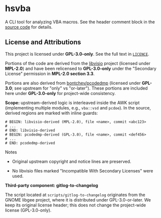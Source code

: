 hsvba
======
A CLI tool for analyzing VBA macros. See the header comment block in the
[source code](https://github.com/saitoha/hsvba/blob/main/hsvba) for details.

## License and Attributions

This project is licensed under **GPL-3.0-only**.
See the full text in [`LICENCE`](./LICENCE).

Portions of the code are derived from the
[libvisio](https://wiki.documentfoundation.org/DLP/Libraries/libvisio)
project (licensed under **MPL-2.0**) and have been relicensed to **GPL-3.0-only**
under the "Secondary License" permission in **MPL-2.0 section 3.3**.

Portions are also derived from
[bontchev/pcodedmp](https://github.com/bontchev/pcodedmp) (licensed under
**GPL-3.0**; see upstream for "only" vs "or-later"). These portions are included
here under **GPL-3.0-only** for project-wide consistency.

**Scope:** upstream-derived logic is interleaved inside the AWK script
(implementing multiple modules, e.g., `vba::vsd` and `pcdoe`).
In the source, derived regions are marked with inline guards:

```text
# BEGIN: libvisio-derived (MPL-2.0), file <name>, commit <abc123>
# ...
# END: libvisio-derived
# BEGIN: pcodedmp-derived (GPL-3.0), file <name>, commit <def456>
# ...
# END: pcodedmp-derived
```

Notes

- Original upstream copyright and notice lines are preserved.

- No libvisio files marked "Incompatible With Secondary Licenses" were used.

**Third-party component: gitlog-to-changelog**

The script located at `scripts/gitlog-to-changelog` originates from the
GNOME libgee project, where it is distributed under GPL-3.0-or-later.
We keep its original license header; this does not change the project-wide
license (GPL-3.0-only).
